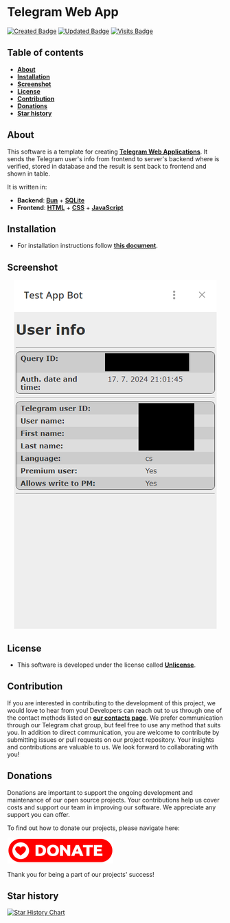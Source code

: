 # Telegram Web App

[![Created Badge](https://badges.pufler.dev/created/libersoft-org/telegram-web-app)](https://badges.pufler.dev) [![Updated Badge](https://badges.pufler.dev/updated/libersoft-org/telegram-web-app)](https://badges.pufler.dev) [![Visits Badge](https://badges.pufler.dev/visits/libersoft-org/telegram-web-app)](https://badges.pufler.dev)

## Table of contents
- [**About**](#about)
- [**Installation**](#installation)
- [**Screenshot**](#screenshot)
- [**License**](#license)
- [**Contribution**](#contribution)
- [**Donations**](#donations)
- [**Star history**](#star-history)

## About

This software is a template for creating [**Telegram Web Applications**](https://core.telegram.org/bots/webapps). It sends the Telegram user's info from frontend to server's backend where is verified, stored in database and the result is sent back to frontend and shown in table.

It is written in:

- **Backend**: [**Bun**](https://bun.sh/) + [**SQLite**](https://www.sqlite.org/)
- **Frontend**: [**HTML**](https://www.w3.org/html/) + [**CSS**](https://www.w3.org/Style/CSS/) + [**JavaScript**](https://www.ecma-international.org/publications-and-standards/standards/ecma-262/)

## Installation

- For installation instructions follow [**this document**](./INSTALL.md).

## Screenshot

<p align="center">
 <img src="./screenshot.webp" alt="Telegram Web App" />
</p>

## License

- This software is developed under the license called [**Unlicense**](./LICENSE).

## Contribution

If you are interested in contributing to the development of this project, we would love to hear from you! Developers can reach out to us through one of the contact methods listed on [**our contacts page**](https://libersoft.org/contacts). We prefer communication through our Telegram chat group, but feel free to use any method that suits you.
In addition to direct communication, you are welcome to contribute by submitting issues or pull requests on our project repository. Your insights and contributions are valuable to us. We look forward to collaborating with you!

## Donations

Donations are important to support the ongoing development and maintenance of our open source projects. Your contributions help us cover costs and support our team in improving our software. We appreciate any support you can offer.

To find out how to donate our projects, please navigate here:

[![Donate](https://raw.githubusercontent.com/libersoft-org/documents/main/donate.png)](https://libersoft.org/donations)

Thank you for being a part of our projects' success!

## Star history

[![Star History Chart](https://api.star-history.com/svg?repos=libersoft-org/telegram-web-app&type=Date)](https://star-history.com/#libersoft-org/telegram-web-app&Date)
